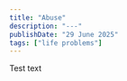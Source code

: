 ```yaml
---
title: "Abuse"
description: "---"
publishDate: "29 June 2025"
tags: ["life problems"]
---
```


Test text
